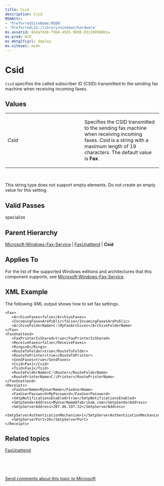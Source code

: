 ```yaml
---
title: Csid
description: Csid
MSHAttr:
- 'PreferredSiteName:MSDN'
- 'PreferredLib:/library/windows/hardware'
ms.assetid: 6bdaf4db-f9b8-4565-90d0-831200508b1a
ms.prod: W10
ms.mktglfcycl: deploy
ms.sitesec: msdn
---
```


# Csid


`Csid` specifies the called subscriber ID (CSID) transmitted to the sending fax machine when receiving incoming faxes.

## Values


<table>
<colgroup>
<col width="50%" />
<col width="50%" />
</colgroup>
<tbody>
<tr class="odd">
<td><p><em>Csid</em></p></td>
<td><p>Specifies the CSID transmitted to the sending fax machine when receiving incoming faxes. <em>Csid</em> is a string with a maximum length of 19 characters. The default value is <strong>Fax</strong>.</p></td>
</tr>
</tbody>
</table>

 

This string type does not support empty elements. Do not create an empty value for this setting.

## Valid Passes


specialize

## Parent Hierarchy


[Microsoft-Windows-Fax-Service](microsoft-windows-fax-service.md) | [FaxUnattend](microsoft-windows-fax-service-fax-unattend.md) | **Csid**

## Applies To


For the list of the supported Windows editions and architectures that this component supports, see [Microsoft-Windows-Fax-Service](microsoft-windows-fax-service-win7-microsoft-windows-fax-service.md).

## XML Example


The following XML output shows how to set fax settings.

``` syntax
<Fax>
   <ArchiveFaxes>false</ArchiveFaxes>
   <IncomingFaxesArePublic>false</IncomingFaxesArePublic>
   <ArchiveFolderName>C:\MyFaxArchives</ArchiveFolderName>
</Fax>
<FaxUnattend>
   <FaxPrinterIsShared>true</FaxPrinterIsShared>
   <ReceiveFaxes>false</ReceiveFaxes>
   <Rings>6</Rings>
   <RouteToFolder>true</RouteToFolder>
   <RouteToPrinter>true</RouteToPrinter>
   <SendFaxes>true</SendFaxes>
   <Csid>Fax1</Csid>
   <Tsid>Fax1</Tsid>
   <RouteFolderName>C:\Router</RouteFolderName>
   <RoutePrinterName>C:\Printer</RoutePrinterName>
</FaxUnattend>
<Receipts>
   <FaxUserName>MyUserName</FaxUserName>
   <FaxUserPassword>MyPassword</FaxUserPassword>
   <SmtpNotificationsEnabled>true</SmtpNotificationsEnabled>
   <SmtpSenderAddress>MyUserName@fabrikam.com</SmtpSenderAddress>
   <SmtpServerAddress>207.46.197.32</SmtpServerAddress>
   <SmtpServerAuthenticationMechanism>1</SmtpServerAuthenticationMechanism>
   <SmtpServerPort>26</SmtpServerPort>
</Receipts>
```

## Related topics


[FaxUnattend](microsoft-windows-fax-service-fax-unattend.md)

 

 

[Send comments about this topic to Microsoft](mailto:wsddocfb@microsoft.com?subject=Documentation%20feedback%20%5Bp_unattend\p_unattend%5D:%20Csid%20%20RELEASE:%20%2810/3/2016%29&body=%0A%0APRIVACY%20STATEMENT%0A%0AWe%20use%20your%20feedback%20to%20improve%20the%20documentation.%20We%20don't%20use%20your%20email%20address%20for%20any%20other%20purpose,%20and%20we'll%20remove%20your%20email%20address%20from%20our%20system%20after%20the%20issue%20that%20you're%20reporting%20is%20fixed.%20While%20we're%20working%20to%20fix%20this%20issue,%20we%20might%20send%20you%20an%20email%20message%20to%20ask%20for%20more%20info.%20Later,%20we%20might%20also%20send%20you%20an%20email%20message%20to%20let%20you%20know%20that%20we've%20addressed%20your%20feedback.%0A%0AFor%20more%20info%20about%20Microsoft's%20privacy%20policy,%20see%20http://privacy.microsoft.com/default.aspx. "Send comments about this topic to Microsoft")





